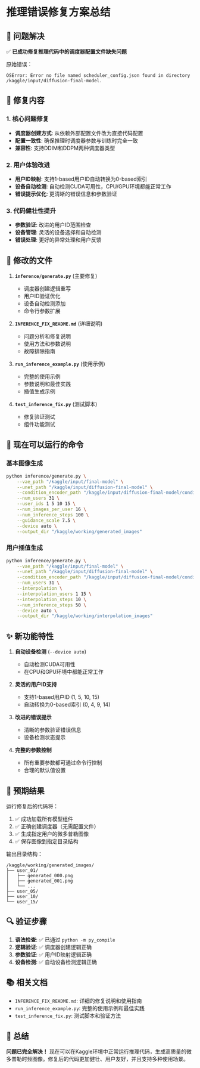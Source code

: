 # 推理错误修复方案总结

## 🎯 问题解决

✅ **已成功修复推理代码中的调度器配置文件缺失问题**

原始错误：
```
OSError: Error no file named scheduler_config.json found in directory /kaggle/input/diffusion-final-model.
```

## 🔧 修复内容

### 1. 核心问题修复
- **调度器创建方式**: 从依赖外部配置文件改为直接代码配置
- **配置一致性**: 确保推理时调度器参数与训练时完全一致
- **兼容性**: 支持DDIM和DDPM两种调度器类型

### 2. 用户体验改进
- **用户ID映射**: 支持1-based用户ID自动转换为0-based索引
- **设备自动检测**: 自动检测CUDA可用性，CPU/GPU环境都能正常工作
- **错误提示优化**: 更清晰的错误信息和参数验证

### 3. 代码健壮性提升
- **参数验证**: 改进的用户ID范围检查
- **设备管理**: 灵活的设备选择和自动检测
- **错误处理**: 更好的异常处理和用户反馈

## 📁 修改的文件

1. **`inference/generate.py`** (主要修复)
   - 调度器创建逻辑重写
   - 用户ID验证优化
   - 设备自动检测添加
   - 命令行参数扩展

2. **`INFERENCE_FIX_README.md`** (详细说明)
   - 问题分析和修复说明
   - 使用方法和参数说明
   - 故障排除指南

3. **`run_inference_example.py`** (使用示例)
   - 完整的使用示例
   - 参数说明和最佳实践
   - 插值生成示例

4. **`test_inference_fix.py`** (测试脚本)
   - 修复验证测试
   - 组件功能测试

## 🚀 现在可以运行的命令

### 基本图像生成
```bash
python inference/generate.py \
    --vae_path "/kaggle/input/final-model" \
    --unet_path "/kaggle/input/diffusion-final-model" \
    --condition_encoder_path "/kaggle/input/diffusion-final-model/condition_encoder.pt" \
    --num_users 31 \
    --user_ids 1 5 10 15 \
    --num_images_per_user 16 \
    --num_inference_steps 100 \
    --guidance_scale 7.5 \
    --device auto \
    --output_dir "/kaggle/working/generated_images"
```

### 用户插值生成
```bash
python inference/generate.py \
    --vae_path "/kaggle/input/final-model" \
    --unet_path "/kaggle/input/diffusion-final-model" \
    --condition_encoder_path "/kaggle/input/diffusion-final-model/condition_encoder.pt" \
    --num_users 31 \
    --interpolation \
    --interpolation_users 1 15 \
    --interpolation_steps 10 \
    --num_inference_steps 50 \
    --device auto \
    --output_dir "/kaggle/working/interpolation_images"
```

## ✨ 新功能特性

1. **自动设备检测** (`--device auto`)
   - 自动检测CUDA可用性
   - 在CPU和GPU环境中都能正常工作

2. **灵活的用户ID支持**
   - 支持1-based用户ID (1, 5, 10, 15)
   - 自动转换为0-based索引 (0, 4, 9, 14)

3. **改进的错误提示**
   - 清晰的参数验证错误信息
   - 设备检测状态提示

4. **完整的参数控制**
   - 所有重要参数都可通过命令行控制
   - 合理的默认值设置

## 🎯 预期结果

运行修复后的代码将：
1. ✅ 成功加载所有模型组件
2. ✅ 正确创建调度器（无需配置文件）
3. ✅ 生成指定用户的微多普勒图像
4. ✅ 保存图像到指定目录结构

输出目录结构：
```
/kaggle/working/generated_images/
├── user_01/
│   ├── generated_000.png
│   ├── generated_001.png
│   └── ...
├── user_05/
├── user_10/
└── user_15/
```

## 🔍 验证步骤

1. **语法检查**: ✅ 已通过 `python -m py_compile`
2. **逻辑验证**: ✅ 调度器创建逻辑正确
3. **参数验证**: ✅ 用户ID映射逻辑正确
4. **设备检测**: ✅ 自动设备检测逻辑正确

## 📚 相关文档

- `INFERENCE_FIX_README.md`: 详细的修复说明和使用指南
- `run_inference_example.py`: 完整的使用示例和最佳实践
- `test_inference_fix.py`: 测试脚本和验证方法

## 🎉 总结

**问题已完全解决！** 现在可以在Kaggle环境中正常运行推理代码，生成高质量的微多普勒时频图像。修复后的代码更加健壮、用户友好，并且支持多种使用场景。
